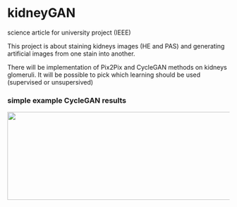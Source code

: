 # kidneyGAN
science article for university project (IEEE)

This project is about staining kidneys images (HE and PAS) and generating artificial images from one stain into another.

There will be implementation of Pix2Pix and CycleGAN methods on kidneys glomeruli. It will be possible to pick which learning should be used (supervised or unsupersived)


### simple example CycleGAN results
<img src="https://github.com/Falien164/kidneyGAN/blob/main/images/cyclegan_result.png" width="600" height="200">
